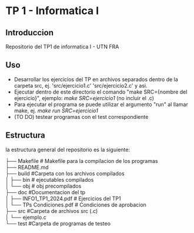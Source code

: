 # TP 1 - Informatica I

## Introduccion

Repositorio del TP1 de informatica I - UTN FRA

## Uso

- Desarrollar los ejercicios del TP en archivos separados dentro de la carpeta src, ej. 'src/ejercicio1.c' 'src/ejercicio2.c' y asi.
- Ejecutar dentro de este directorio el comando "make SRC={nombre del ejercicio}", ejemplo: _make SRC=ejercicio1_ (no incluir el .c)
- Para ejecutar el programa se puede utilizar el argumento "run" al llamar make, ej. _make run SRC=ejercicio1_
- (TO DO) testear programas con el test correspondiente

## Estructura

la estructura general del repositorio es la siguiente:

├── Makefile                # Makefile para la compilacion de los programas  
├── README.md  
├── build                   #Carpeta con los archivos compilados  
│   ├── bin                 #   ejecutables compilados  
│   └── obj                 #   obj precompilados  
├── doc                     #Documentacion del tp  
│   ├── INFO1_TP1_2024.pdf  #   Ejercicios del TP1  
│   └── TPs Condiciones.pdf #   Condiciones de aprobacion  
├── src                     #Carpeta de archivos src (.c)  
│   └── ejemplo.c  
└── test                    #Carpeta de programas de testeo  
